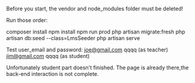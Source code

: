 
Before you start, the vendor and node_modules folder must be deleted!

Run those order:

composer install
npm install
npm run prod
php artisan migrate:fresh
php artisan db:seed --class=LmsSeeder
php artisan serve

Test user_email and password:
joe@gmail.com   qqqq  (as teacher)
jim@gmail.com  qqqq    (as student) 


Unfortunately student part doesn't finished. The page is already there,the back-end interaction is not complete.
